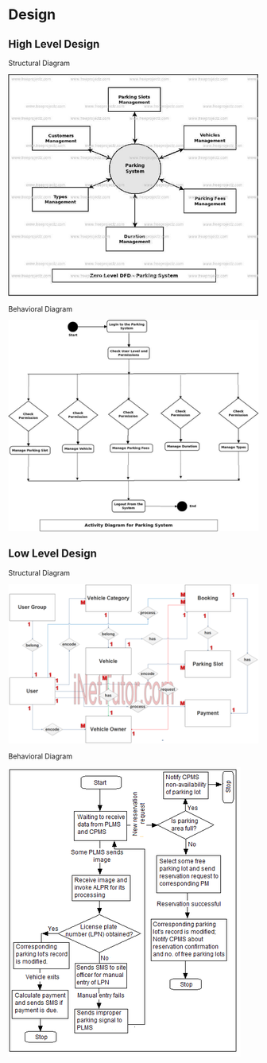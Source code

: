 # Design

## High Level Design 

Structural Diagram


![HighLevelStructuralDiagram](https://github.com/Prasun-Kr/mini_project/blob/master/6_ImagesAndVideos/parking%20high%20level.jpg)


Behavioral Diagram


![HighLevelBehaviouralDiagram](https://github.com/Prasun-Kr/mini_project/blob/master/6_ImagesAndVideos/Parking%2CP20System_4.jpeg.pagespeed.ic.UM4sRKnSWw.jpg)



## Low Level Design 

Structural Diagram


![FeaturesLevelStructuralDiagram](https://github.com/Prasun-Kr/mini_project/blob/master/6_ImagesAndVideos/Vehicle-Parking-Management-System-ER-Diagram.png)


Behavioral Diagram


![FeaturesBehaviouralDiagram](https://github.com/Prasun-Kr/mini_project/blob/master/6_ImagesAndVideos/Parking-Management-System%20wfd.png)
